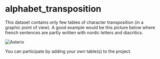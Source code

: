 # alphabet_transposition

This dataset contains only few tables of character transposition (in a graphic point of view). A good example would be this picture below where french sentences are partly written with nordic letters and diacritics.

![Asterix]([/assets/images/san-juan-mountains.jpg](https://racine.pro/img/projets/translit/asterix_viking.avif) "Astérix")

You can participate by adding your own table(s) to the project.
